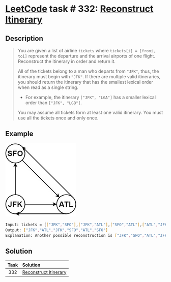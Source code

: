 # [LeetCode][leetcode] task # 332: [Reconstruct Itinerary][task]

Description
-----------

> You are given a list of airline `tickets` where `tickets[i] = [fromi, toi]` represent
> the departure and the arrival airports of one flight. Reconstruct the itinerary in order and return it.
> 
> All of the tickets belong to a man who departs from `"JFK"`, thus, the itinerary must begin with `"JFK"`.
> If there are multiple valid itineraries, you should return the itinerary
> that has the smallest lexical order when read as a single string.
> 
> * For example, the itinerary `["JFK", "LGA"]` has a smaller lexical order than `["JFK", "LGB"]`.
>
> You may assume all tickets form at least one valid itinerary. You must use all the tickets once and only once.

Example
-------

![tickets.png](image/tickets.png)

```sh
Input: tickets = [["JFK","SFO"],["JFK","ATL"],["SFO","ATL"],["ATL","JFK"],["ATL","SFO"]]
Output: ["JFK","ATL","JFK","SFO","ATL","SFO"]
Explanation: Another possible reconstruction is ["JFK","SFO","ATL","JFK","ATL","SFO"] but it is larger in lexical order.
```

Solution
--------

| Task | Solution                          |
|:----:|:----------------------------------|
| 332  | [Reconstruct Itinerary][solution] |


[leetcode]: <http://leetcode.com/>
[task]: <https://leetcode.com/problems/reconstruct-itinerary/>
[solution]: <https://github.com/wellaxis/praxis-leetcode/blob/main/src/main/java/com/witalis/praxis/leetcode/task/h4/p332/option/Practice.java>
